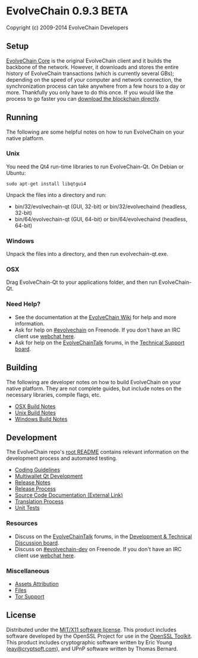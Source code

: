 EvolveChain 0.9.3 BETA
=====================

Copyright (c) 2009-2014 EvolveChain Developers


Setup
---------------------
[EvolveChain Core](http://evolvechainx.com/en/download) is the original EvolveChain client and it builds the backbone of the network. However, it downloads and stores the entire history of EvolveChain transactions (which is currently several GBs); depending on the speed of your computer and network connection, the synchronization process can take anywhere from a few hours to a day or more. Thankfully you only have to do this once. If you would like the process to go faster you can [download the blockchain directly](bootstrap.md).

Running
---------------------
The following are some helpful notes on how to run EvolveChain on your native platform. 

### Unix

You need the Qt4 run-time libraries to run EvolveChain-Qt. On Debian or Ubuntu:

	sudo apt-get install libqtgui4

Unpack the files into a directory and run:

- bin/32/evolvechain-qt (GUI, 32-bit) or bin/32/evolvechaind (headless, 32-bit)
- bin/64/evolvechain-qt (GUI, 64-bit) or bin/64/evolvechaind (headless, 64-bit)



### Windows

Unpack the files into a directory, and then run evolvechain-qt.exe.

### OSX

Drag EvolveChain-Qt to your applications folder, and then run EvolveChain-Qt.

### Need Help?

* See the documentation at the [EvolveChain Wiki](https://en.evolvechain.it/wiki/Main_Page)
for help and more information.
* Ask for help on [#evolvechain](http://webchat.freenode.net?channels=evolvechain) on Freenode. If you don't have an IRC client use [webchat here](http://webchat.freenode.net?channels=evolvechain).
* Ask for help on the [EvolveChainTalk](https://evolvechaintalk.org/) forums, in the [Technical Support board](https://evolvechaintalk.org/index.php?board=4.0).

Building
---------------------
The following are developer notes on how to build EvolveChain on your native platform. They are not complete guides, but include notes on the necessary libraries, compile flags, etc.

- [OSX Build Notes](build-osx.md)
- [Unix Build Notes](build-unix.md)
- [Windows Build Notes](build-msw.md)

Development
---------------------
The EvolveChain repo's [root README](https://github.com/evolvechain/evolvechain/blob/master/README.md) contains relevant information on the development process and automated testing.

- [Coding Guidelines](coding.md)
- [Multiwallet Qt Development](multiwallet-qt.md)
- [Release Notes](release-notes.md)
- [Release Process](release-process.md)
- [Source Code Documentation (External Link)](https://dev.visucore.com/evolvechain/doxygen/)
- [Translation Process](translation_process.md)
- [Unit Tests](unit-tests.md)

### Resources
* Discuss on the [EvolveChainTalk](https://evolvechaintalk.org/) forums, in the [Development & Technical Discussion board](https://evolvechaintalk.org/index.php?board=6.0).
* Discuss on [#evolvechain-dev](http://webchat.freenode.net/?channels=evolvechain) on Freenode. If you don't have an IRC client use [webchat here](http://webchat.freenode.net/?channels=evolvechain-dev).

### Miscellaneous
- [Assets Attribution](assets-attribution.md)
- [Files](files.md)
- [Tor Support](tor.md)

License
---------------------
Distributed under the [MIT/X11 software license](http://www.opensource.org/licenses/mit-license.php).
This product includes software developed by the OpenSSL Project for use in the [OpenSSL Toolkit](http://www.openssl.org/). This product includes
cryptographic software written by Eric Young ([eay@cryptsoft.com](mailto:eay@cryptsoft.com)), and UPnP software written by Thomas Bernard.
